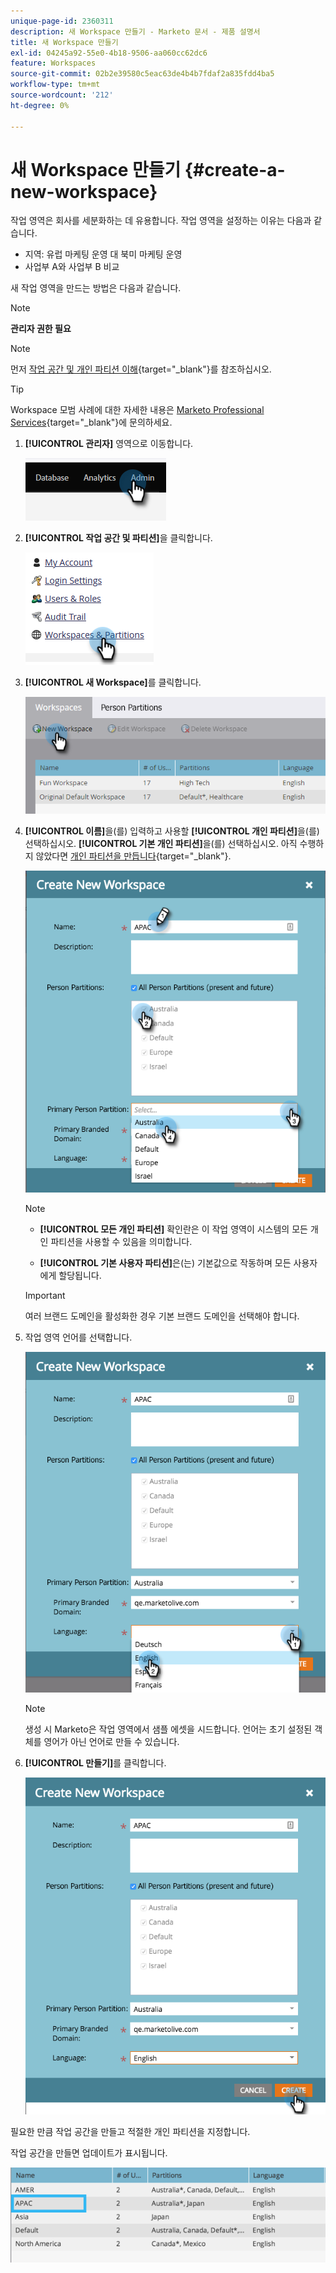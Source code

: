 ```yaml
---
unique-page-id: 2360311
description: 새 Workspace 만들기 - Marketo 문서 - 제품 설명서
title: 새 Workspace 만들기
exl-id: 04245a92-55e0-4b18-9506-aa060cc62dc6
feature: Workspaces
source-git-commit: 02b2e39580c5eac63de4b4b7fdaf2a835fdd4ba5
workflow-type: tm+mt
source-wordcount: '212'
ht-degree: 0%

---
```


# 새 Workspace 만들기 {#create-a-new-workspace}

작업 영역은 회사를 세분화하는 데 유용합니다. 작업 영역을 설정하는 이유는 다음과 같습니다.

* 지역: 유럽 마케팅 운영 대 북미 마케팅 운영
* 사업부 A와 사업부 B 비교

새 작업 영역을 만드는 방법은 다음과 같습니다.

>[!NOTE]
>
>**관리자 권한 필요**

>[!NOTE]
>
>먼저 [작업 공간 및 개인 파티션 이해](/help/marketo/product-docs/administration/workspaces-and-person-partitions/understanding-workspaces-and-person-partitions.md){target="_blank"}를 참조하십시오.

>[!TIP]
>
>Workspace 모범 사례에 대한 자세한 내용은 [Marketo Professional Services](https://business.adobe.com/products/marketo/services-support.html){target="_blank"}에 문의하세요.

1. **[!UICONTROL 관리자]** 영역으로 이동합니다.

   ![](assets/create-a-new-workspace-1.png)

1. **[!UICONTROL 작업 공간 및 파티션]**&#x200B;을 클릭합니다.

   ![](assets/create-a-new-workspace-2.png)

1. **[!UICONTROL 새 Workspace]**&#x200B;를 클릭합니다.

   ![](assets/create-a-new-workspace-3.png)

1. **[!UICONTROL 이름]**&#x200B;을(를) 입력하고 사용할 **[!UICONTROL 개인 파티션]**&#x200B;을(를) 선택하십시오. **[!UICONTROL 기본 개인 파티션]**&#x200B;을(를) 선택하십시오. 아직 수행하지 않았다면 [개인 파티션을 만듭니다](/help/marketo/product-docs/administration/workspaces-and-person-partitions/create-a-person-partition.md){target="_blank"}.

   ![](assets/create-a-new-workspace-4.png)

   >[!NOTE]
   >
   >* **[!UICONTROL 모든 개인 파티션]** 확인란은 이 작업 영역이 시스템의 모든 개인 파티션을 사용할 수 있음을 의미합니다.
   >
   >* **[!UICONTROL 기본 사용자 파티션]**&#x200B;은(는) 기본값으로 작동하며 모든 사용자에게 할당됩니다.

   >[!IMPORTANT]
   >
   >여러 브랜드 도메인을 활성화한 경우 기본 브랜드 도메인을 선택해야 합니다.

1. 작업 영역 언어를 선택합니다.

   ![](assets/create-a-new-workspace-5.png)

   >[!NOTE]
   >
   >생성 시 Marketo은 작업 영역에서 샘플 에셋을 시드합니다. 언어는 초기 설정된 객체를 영어가 아닌 언어로 만들 수 있습니다.

1. **[!UICONTROL 만들기]**&#x200B;를 클릭합니다.

   ![](assets/create-a-new-workspace-6.png)

필요한 만큼 작업 공간을 만들고 적절한 개인 파티션을 지정합니다.

작업 공간을 만들면 업데이트가 표시됩니다.

![](assets/create-a-new-workspace-7.png)
